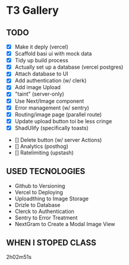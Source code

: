 # T3 Gallery

## TODO

- [X] Make it deply (vercel)
- [X] Scaffold basi ui with mock data
- [X] Tidy up build process
- [X] Actually set up a database (vercel postgres)
- [X] Attach database to UI
- [X] Add authentication (w/ clerk)
- [X] Add image Upload
- [X] "taint" (server-only)
- [X] Use Next/Image component
- [X] Error management (w/ sentry)
- [X] Routing/image page (parallel route)
- [X] Update upload button toi be less cringe
- [X] ShadUIify (specifically toasts)
- [] Delete button (w/ server Actions)
- [] Analytics (posthog)
- [] Ratelimiting (upstash)

## USED TECNOLOGIES

- Github to Versioning
- Vercel to Deploying
- Uploadthing to Image Storage
- Drizle to Database
- Clerck to Authentication
- Sentry to Error Treatment 
- NextGram to Create a Modal Image View

## WHEN I STOPED CLASS

2h02m51s